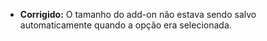 * **Corrigido:** O tamanho do add-on não estava sendo salvo automaticamente quando a opção era selecionada.
